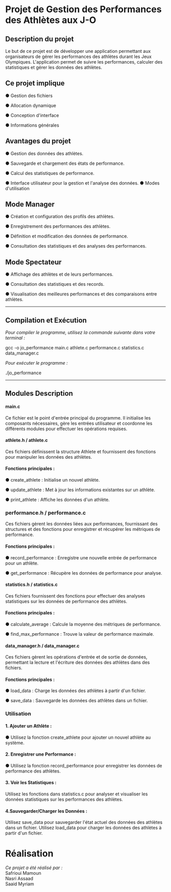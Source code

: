 # Projet de Gestion des Performances des Athlètes aux J-O
## Description du projet 
Le but de ce projet est de développer une application permettant aux organisateurs de gérer les performances des athlètes durant les Jeux Olympiques. L'application permet de suivre les performances, calculer des statistiques et gérer les données des athlètes.

## Ce projet implique 
● Gestion des fichiers  

● Allocation dynamique  

● Conception d'interface  

● Informations générales
## Avantages du projet 
● Gestion des données des athlètes.  

● Sauvegarde et chargement des états de performance.  

● Calcul des statistiques de performance.  

● Interface utilisateur pour la gestion et l'analyse des données.
● Modes d'utilisation
## Mode Manager 
● Création et configuration des profils des athlètes.  

● Enregistrement des performances des athlètes.  

● Définition et modification des données de performance.  

● Consultation des statistiques et des analyses des performances.
## Mode Spectateur 
● Affichage des athlètes et de leurs performances.  

● Consultation des statistiques et des records.  

● Visualisation des meilleures performances et des comparaisons entre athlètes.  
_________________________________________________________________________________________________________________________________________________
## Compilation et Exécution
_Pour compiler le programme, utilisez la commande suivante dans votre terminal :_

gcc -o jo_performance main.c athlete.c performance.c statistics.c data_manager.c  

_Pour exécuter le programme :_

./jo_performance  
______________________________________________________________________________________________________________________________________________________________
## Modules Description  

#### main.c  

Ce fichier est le point d'entrée principal du programme. Il initialise les composants nécessaires, gère les entrées utilisateur et coordonne les différents modules pour effectuer les opérations requises.

#### athlete.h / athlete.c
Ces fichiers définissent la structure Athlete et fournissent des fonctions pour manipuler les données des athlètes.

#### Fonctions principales :

● create_athlete : Initialise un nouvel athlète.  

● update_athlete : Met à jour les informations existantes sur un athlète.  

● print_athlete : Affiche les données d'un athlète.
### performance.h / performance.c
Ces fichiers gèrent les données liées aux performances, fournissant des structures et des fonctions pour enregistrer et récupérer les métriques de performance.

#### Fonctions principales :

● record_performance : Enregistre une nouvelle entrée de performance pour un athlète.  

● get_performance : Récupère les données de performance pour analyse.
#### statistics.h / statistics.c
Ces fichiers fournissent des fonctions pour effectuer des analyses statistiques sur les données de performance des athlètes.

#### Fonctions principales :

● calculate_average : Calcule la moyenne des métriques de performance.  

● find_max_performance : Trouve la valeur de performance maximale.
#### data_manager.h / data_manager.c
Ces fichiers gèrent les opérations d'entrée et de sortie de données, permettant la lecture et l'écriture des données des athlètes dans des fichiers.

#### Fonctions principales :

● load_data : Charge les données des athlètes à partir d'un fichier.  

● save_data : Sauvegarde les données des athlètes dans un fichier.
### Utilisation
#### 1. Ajouter un Athlète :

● Utilisez la fonction create_athlete pour ajouter un nouvel athlète au système.
#### 2. Enregistrer une Performance :

● Utilisez la fonction record_performance pour enregistrer les données de performance des athlètes.
#### 3. Voir les Statistiques :

Utilisez les fonctions dans statistics.c pour analyser et visualiser les données statistiques sur les performances des athlètes.
#### 4.Sauvegarder/Charger les Données :

Utilisez save_data pour sauvegarder l'état actuel des données des athlètes dans un fichier.
Utilisez load_data pour charger les données des athlètes à partir d'un fichier.  
# Réalisation
_Ce projet a été réalisé par :_  
Safrioui Mamoun  
Nasri Assaad  
Saaid Myriam
